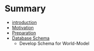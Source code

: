 # Summary

* [introduction](README.md)
* [Motivation](motivation.md)
* [Preparation](preparation.md)
* [Database Schema](database_schema.md)
   * Develop Schema for World-Model

